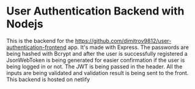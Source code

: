 # User Authentication Backend with Nodejs

This is the backend for the https://github.com/dimitrov9812/user-authentication-frontend app. It's made with Express. The passwords are being hashed with Bcrypt and after the user is successfully
registered a JsonWebToken is being generated for easier confirmation if the user is being logged in or not. The JWT is being passed in the header. All the inputs are being validated and validation
result is being sent to the front. This backend is hosted on netlify
